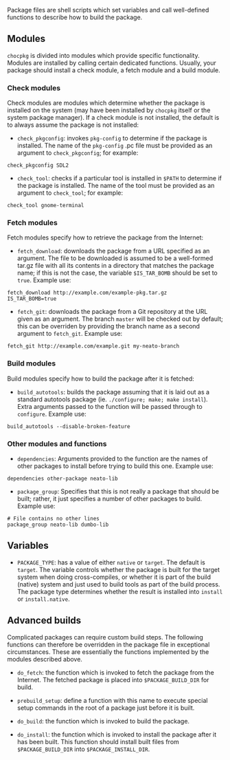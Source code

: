 
Package files are shell scripts which set variables and call well-defined
functions to describe how to build the package.

## Modules

`chocpkg` is divided into modules which provide specific functionality.
Modules are installed by calling certain dedicated functions.
Usually, your package should install a check module, a fetch module
and a build module.

### Check modules

Check modules are modules which determine whether the package is
installed on the system (may have been installed by `chocpkg` itself
or the system package manager).
If a check module is not installed, the default is to always
assume the package is not installed:

* `check_pkgconfig`: invokes `pkg-config` to determine if the package
  is installed. The name of the `pkg-config` .pc file must be provided
  as an argument to `check_pkgconfig`; for example:

```shell
check_pkgconfig SDL2
```

* `check_tool`: checks if a particular tool is installed in `$PATH`
  to determine if the package is installed. The name of the tool must
  be provided as an argument to `check_tool`; for example:

```shell
check_tool gnome-terminal
```

### Fetch modules

Fetch modules specify how to retrieve the package from the Internet:

* `fetch_download`: downloads the package from a URL specified as
  an argument.
  The file to
  be downloaded is assumed to be a well-formed tar.gz file with all its
  contents in a directory that matches the package name; if this is not
  the case, the variable `$IS_TAR_BOMB` should be set to `true`.
  Example use:

```shell
fetch_download http://example.com/example-pkg.tar.gz
IS_TAR_BOMB=true
```

* `fetch_git`: downloads the package from a Git repository at the URL
  given as an argument.
  The branch `master`
  will be checked out by default; this can be overriden by providing
  the branch name as a second argument to `fetch_git`.
  Example use:

```shell
fetch_git http://example.com/example.git my-neato-branch
```

### Build modules

Build modules specify how to build the package after it is fetched:

* `build_autotools`: builds the package assuming that it is laid out
  as a standard autotools package (ie. `./configure; make; make install`).
  Extra arguments passed to the function will be passed through to
  `configure`.
  Example use:

```shell
build_autotools --disable-broken-feature
```

### Other modules and functions

* `dependencies`: Arguments provided to the function are the names
  of other packages to install before trying to build this one.
  Example use:

```shell
dependencies other-package neato-lib
```

* `package_group`: Specifies that this is not really a package that
  should be built; rather, it just specifies a number of other packages
  to build.
  Example use:

```shell
# File contains no other lines
package_group neato-lib dumbo-lib
```

## Variables

* `PACKAGE_TYPE`: has a value of either `native` or `target`. The
  default is `target`. The variable controls whether the package is
  built for the target system when doing cross-compiles, or whether it
  is part of the build (native) system and just used to build tools as
  part of the build process. The package type determines whether the
  result is installed into `install` or `install.native`.

## Advanced builds

Complicated packages can require custom build steps. The following functions
can therefore be overridden in the package file in exceptional circumstances.
These are essentially the functions implemented by the modules described
above.

* `do_fetch`: the function which is invoked to fetch the package from the
  Internet. The fetched package is placed into `$PACKAGE_BUILD_DIR` for
  build.

* `prebuild_setup`: define a function with this name to execute special
  setup commands in the root of a package just before it is built.

* `do_build`: the function which is invoked to build the package.

* `do_install`: the function which is invoked to install the package after
  it has been built. This function should install built files from
  `$PACKAGE_BUILD_DIR` into `$PACKAGE_INSTALL_DIR`.

